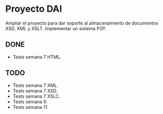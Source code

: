 # Proyecto DAI

Amplíar el proyecto para dar soporte al almacenamiento de documentos XSD, XML y XSLT.
Implementar un sistema P2P.

## DONE

- Tests semana 7 HTML.

## TODO

- Tests semana 7 XML.
- Tests semana 7 XSD.
- Tests semana 7 XSLC.
- Tests semana 9.
- Tests semana 11.
